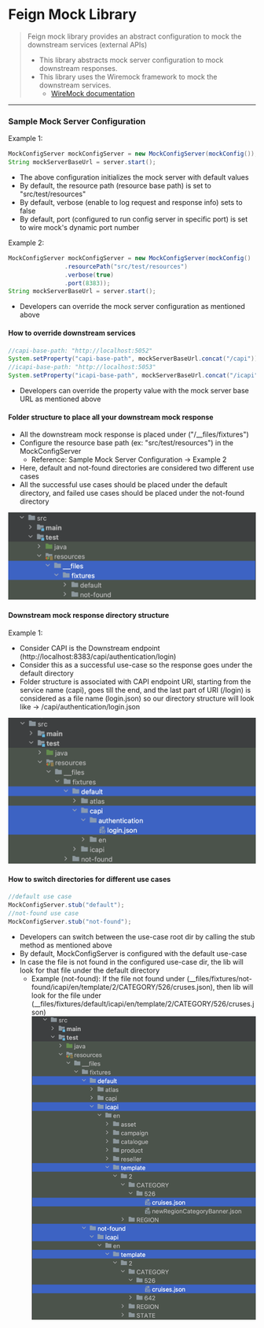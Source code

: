 # Feign Mock Library

> Feign mock library provides an abstract configuration to mock the downstream services (external APIs)
> - This library abstracts mock server configuration to mock downstream responses.
> - This library uses the Wiremock framework to mock the downstream services.
>   - [WireMock documentation](https://wiremock.org/docs/)
---

### Sample Mock Server Configuration

Example 1:
``` java
MockConfigServer mockConfigServer = new MockConfigServer(mockConfig());
String mockServerBaseUrl = server.start();
```
- The above configuration initializes the mock server with default values
- By default, the resource path (resource base path) is set to "src/test/resources"
- By default, verbose (enable to log request and response info) sets to false
- By default, port (configured to run config server in specific port) is set to wire mock's dynamic port number

Example 2:
``` java
MockConfigServer mockConfigServer = new MockConfigServer(mockConfig()
                .resourcePath("src/test/resources")
                .verbose(true)
                .port(8383));
String mockServerBaseUrl = server.start();
```
- Developers can override the mock server configuration as mentioned above


#### How to override downstream services

``` java
//capi-base-path: "http://localhost:5052"
System.setProperty("capi-base-path", mockServerBaseUrl.concat("/capi"));
//icapi-base-path: "http://localhost:5053"
System.setProperty("icapi-base-path", mockServerBaseUrl.concat("/icapi"));
```
- Developers can override the property value with the mock server base URL as mentioned above

#### Folder structure to place all your downstream mock response

- All the downstream mock response is placed under ("/__files/fixtures")
- Configure the resource base path (ex: "src/test/resources") in the MockConfigServer
  - Reference: Sample Mock Server Configuration -> Example 2
- Here, default and not-found directories are considered two different use cases
- All the successful use cases should be placed under the default directory,
  and failed use cases should be placed under the not-found directory

![resource-dir-structure.jpg](assets%2Fimages%2Fresource-dir-structure.jpg)

#### Downstream mock response directory structure

Example 1:

- Consider CAPI is the Downstream endpoint (http://localhost:8383/capi/authentication/login)
- Consider this as a successful use-case so the response goes under the default directory
- Folder structure is associated with CAPI endpoint URI, starting from the service name (capi),
  goes till the end, and the last part of URI (/login) is considered as a file name (login.json)
  so our directory structure will look like -> /capi/authentication/login.json

![downstream-response-dir-structure.jpg](assets%2Fimages%2Fdownstream-response-dir-structure.jpg)

#### How to switch directories for different use cases

``` java
//default use case
MockConfigServer.stub("default");
//not-found use case
MockConfigServer.stub("not-found");
```
- Developers can switch between the use-case root dir by calling the stub method as mentioned above
- By default, MockConfigServer is configured with the default use-case
- In case the file is not found in the configured use-case dir, the lib will look for that file under the default directory
    - Example (not-found): If the file not found under (__files/fixtures/not-found/icapi/en/template/2/CATEGORY/526/cruses.json), then
      lib will look for the file under (__files/fixtures/default/icapi/en/template/2/CATEGORY/526/cruses.json)
      ![downstream-response-dir-structure-1.jpg](assets%2Fimages%2Fdownstream-response-dir-structure-1.jpg)

